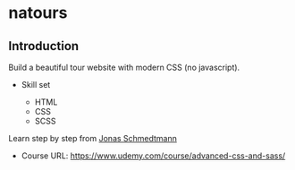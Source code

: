 # natours

## Introduction

Build a beautiful tour website with modern CSS (no javascript).

- Skill set

  - HTML
  - CSS
  - SCSS

Learn step by step from [Jonas Schmedtmann](https://github.com/jonasschmedtmann)

- Course URL: https://www.udemy.com/course/advanced-css-and-sass/
